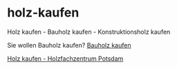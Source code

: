 # holz-kaufen
Holz kaufen - Bauholz kaufen - Konstruktionsholz kaufen


Sie wollen Bauholz kaufen? <a href="https://www.holzfachzentrumpotsdam.de/browse/BauundKonstruktionsholz-3120/Bauholz-3121">Bauholz kaufen</a>

<a href="https://www.holzfachzentrumpotsdam.de">Holz kaufen - Holzfachzentrum Potsdam</a>
